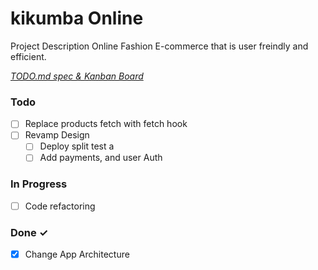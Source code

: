 # kikumba Online

Project Description
Online Fashion E-commerce that is user freindly and efficient.

<em>[TODO.md spec & Kanban Board](https://bit.ly/3fCwKfM)</em>

### Todo

- [ ] Replace products fetch with fetch hook  
- [ ] Revamp Design  
  - [ ] Deploy split test a  
  - [ ] Add payments, and user Auth  

### In Progress

- [ ] Code refactoring  

### Done ✓

- [x] Change App Architecture  

